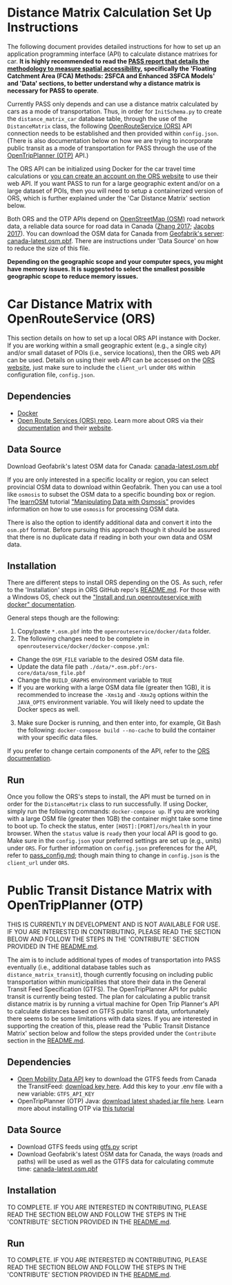 # Distance Matrix Calculation Set Up Instructions

The following document provides detailed instructions for how to set up an application programming interface (API) to calculate distance matrixes for car. **It is highly recommended to read the [PASS report that details the methodology to measure spatial accessibility](./pass_report_20200422.html), specifically the 'Floating Catchment Area (FCA) Methods: 2SFCA and Enhanced 3SFCA Models' and 'Data' sections, to better understand why a distance matrix is necessary for PASS to operate**.

Currently PASS only depends and can use a distance matrix calculated by cars as a mode of transportation. Thus, in order for `InitSchema.py` to create the `distance_matrix_car` database table, through the use of the `DistanceMatrix` class, the following [OpenRouteService (ORS)](https://github.com/GIScience/openrouteservice) API connection needs to be established and then provided within `config.json`. (There is also documentation below on how we are trying to incorporate public transit as a mode of transportation for PASS through the use of the [OpenTripPlanner (OTP)](https://docs.opentripplanner.org/en/latest/) API.)

The ORS API can be initialized using Docker for the car travel time calculations or [you can create an account on the ORS website](https://openrouteservice.org/plans/) to use their web API. If you want PASS to run for a large geographic extent and/or on a large dataset of POIs, then you will need to setup a containerized version of ORS, which is further explained under the 'Car Distance Matrix' section below.

Both ORS and the OTP APIs depend on [OpenStreetMap (OSM)](https://www.openstreetmap.org) road network data, a reliable data source for road data in Canada ([Zhang 2017](https://ir.lib.uwo.ca/cgi/viewcontent.cgi?article=1364&context=geographypub); [Jacobs 2017](https://kentjacobs.net/assets/thesis.pdf)). You can download the OSM data for Canada from [Geofabrik's server](https://www.geofabrik.de/data/download.html): [canada-latest.osm.pbf](https://download.geofabrik.de/north-america/canada-latest.osm.pbf). There are instructions under 'Data Source' on how to reduce the size of this file. 

**Depending on the geographic scope and your computer specs, you might have memory issues. It is suggested to select the smallest possible geographic scope to reduce memory issues.**

# Car Distance Matrix with OpenRouteService (ORS)

This section details on how to set up a local ORS API instance with Docker. If you are working within a small geographic extent (e.g., a single city) and/or small dataset of POIs (i.e., service locations), then the ORS web API can be used. Details on using their web API can be accessed on the [ORS website](https://openrouteservice.org/plans/), just make sure to include the `client_url` under `ORS` within configuration file, `config.json`.

## Dependencies
- [Docker](https://docs.docker.com/)
- [Open Route Services (ORS) repo](https://github.com/GIScience/openrouteservice). Learn more about ORS via their [documentation](https://github.com/GIScience/openrouteservice-docs) and their [website](https://openrouteservice.org/).

## Data Source
Download Geofabrik's latest OSM data for Canada: [canada-latest.osm.pbf](https://download.geofabrik.de/north-america/canada-latest.osm.pbf)

If you are only interested in a specific locality or region, you can select provincial OSM data to download within Geofabrik. Then you can use a tool like `osmosis` to subset the OSM data to a specific bounding box or region. The [learnOSM](https://learnosm.org/en/) tutorial ["Manipulating Data with Osmosis"](https://learnosm.org/en/osm-data/osmosis/) provides information on how to use `osmosis` for processing OSM data.

There is also the option to identify additional data and convert it into the `osm.pbf` format. Before pursuing this approach though it should be assured that there is no duplicate data if reading in both your own data and OSM data.

## Installation
There are different steps to install ORS depending on the OS. As such, refer to the 'Installation' steps in ORS GitHub repo's [README.md](https://github.com/GIScience/openrouteservice/blob/master/README.md). For those with a Windows OS, check out the ["Install and run openrouteservice with docker" documentation](https://github.com/GIScience/openrouteservice/blob/master/docker/README.md).

General steps though are the following:

1. Copy/paste `*.osm.pbf` into the `openrouteservice/docker/data` folder.
2. The following changes need to be complete in `openrouteservice/docker/docker-compose.yml`:
  - Change the `OSM_FILE` variable to the desired OSM data file. 
  - Update the data file path `./data/*.osm.pbf:/ors-core/data/osm_file.pbf`
  - Change the `BUILD_GRAPHS` environment variable to `TRUE`
  - If you are working with a large OSM data file (greater then 1GB), it is recommended to increase the `-Xms1g` and `-Xmx2g` options within the `JAVA_OPTS` environment variable. You will likely need to update the Docker specs as well.
3. Make sure Docker is running, and then enter into, for example, Git Bash the following: `docker-compose build --no-cache` to build the container with your specific data files.

If you prefer to change certain components of the API, refer to the [ORS documentation](https://github.com/GIScience/openrouteservice-docs).

## Run
Once you follow the ORS's steps to install, the API must be turned on in order for the `DistanceMatrix` class to run successfully. If using Docker, simply run the following commands: `docker-compose up`. If you are working with a large OSM file (greater then 1GB) the container might take some time to boot up. To check the status, enter `[HOST]:[PORT]/ors/health` in your browser. When the `status` value is `ready` then your local API is good to go. Make sure in the `config.json` your preferred settings are set up (e.g., units) under `ORS`. For further information on `config.json` preferences for the API, refer to [pass_config.md](./pass_config.md); though main thing to change in `config.json` is the `client_url` under `ORS`.

# Public Transit Distance Matrix with OpenTripPlanner (OTP)

THIS IS CURRENTLY IN DEVELOPMENT AND IS NOT AVAILABLE FOR USE. IF YOU ARE INTERESTED IN CONTRIBUTING, PLEASE READ THE SECTION BELOW AND FOLLOW THE STEPS IN THE 'CONTRIBUTE' SECTION PROVIDED IN THE [README.md](../README.md).

The aim is to include additional types of modes of transportation into PASS eventually (i.e., additional database tables such as `distance_matrix_transit`), though currently focusing on including public transportation within municipalities that store their data in the General Transit Feed Specification (GTFS). The OpenTripPlanner API for public transit is currently being tested. The plan for calculating a public transit distance matrix is by running a virtual machine for Open Trip Planner's API to calculate distances based on GTFS public transit data, unfortunately there seems to be some limitations with data sizes. If you are interested in supporting the creation of this, please read the 'Public Transit Distance Matrix' section below and follow the steps provided under the `Contribute` section in the [README.md](../README.md).

## Dependencies
- [Open Mobility Data API](https://transitfeeds.com/) key to download the GTFS feeds from Canada the TransitFeed: [download key here](https://transitfeeds.com/api/keys). Add this key to your .env file with a new variable: `GTFS_API_KEY`
- OpenTripPlanner (OTP) Java: [download latest shaded.jar file here](https://repo1.maven.org/maven2/org/opentripplanner/otp/). Learn more about installing OTP via [this tutorial](https://docs.opentripplanner.org/en/latest/Basic-Tutorial/)

## Data Source
- Download GTFS feeds using [gtfs.py](/modules/gtfs.py) script
- Download Geofabrik's latest OSM data for Canada, the ways (roads and paths) will be used as well as the GTFS data for calculating commute time: [canada-latest.osm.pbf](https://download.geofabrik.de/north-america/canada-latest.osm.pbf)

## Installation

TO COMPLETE. IF YOU ARE INTERESTED IN CONTRIBUTING, PLEASE READ THE SECTION BELOW AND FOLLOW THE STEPS IN THE 'CONTRIBUTE' SECTION PROVIDED IN THE [README.md](../README.md).

## Run

TO COMPLETE. IF YOU ARE INTERESTED IN CONTRIBUTING, PLEASE READ THE SECTION BELOW AND FOLLOW THE STEPS IN THE 'CONTRIBUTE' SECTION PROVIDED IN THE [README.md](../README.md).
